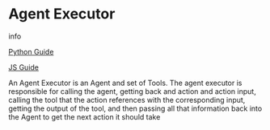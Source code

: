 Agent Executor
==============

info

[Python Guide](https://python.langchain.com/en/latest/modules/agents/agent_executors.html)

[JS Guide](https://js.langchain.com/docs/modules/agents/exector)

An Agent Executor is an Agent and set of Tools. The agent executor is responsible for calling the agent, getting back and action and action input, calling the tool that the action references with the corresponding input, getting the output of the tool, and then passing all that information back into the Agent to get the next action it should take
